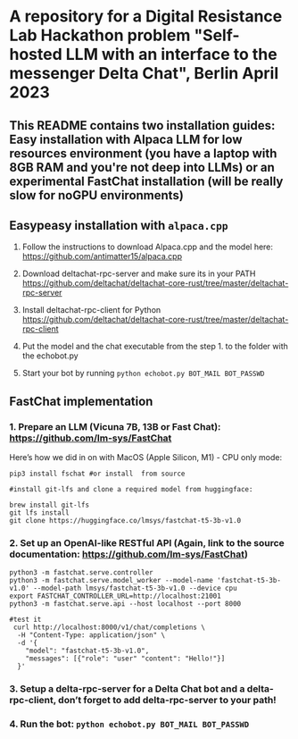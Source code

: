 # A repository for a Digital Resistance Lab Hackathon problem "Self-hosted LLM with an interface to the messenger Delta Chat", Berlin April 2023

## This README contains two installation guides: Easy installation with Alpaca LLM for low resources environment (you have a laptop with 8GB RAM and you're not deep into LLMs) or an experimental FastChat installation (will be really slow for noGPU environments)


## Easypeasy installation with ```alpaca.cpp```

1. Follow the instructions to download Alpaca.cpp and the model here: https://github.com/antimatter15/alpaca.cpp

2. Download deltachat-rpc-server and make sure its in your PATH https://github.com/deltachat/deltachat-core-rust/tree/master/deltachat-rpc-server

3. Install deltachat-rpc-client for Python https://github.com/deltachat/deltachat-core-rust/tree/master/deltachat-rpc-client

4. Put the model and the chat executable from the step 1. to the folder with the echobot.py

5. Start your bot by running ```python echobot.py BOT_MAIL BOT_PASSWD```


## FastChat implementation 

### 1. Prepare an LLM (Vicuna 7B, 13B or Fast Chat): https://github.com/lm-sys/FastChat

Here’s how we did in on with MacOS (Apple Silicon, M1) - CPU only mode:

```
pip3 install fschat #or install  from source

#install git-lfs and clone a required model from huggingface:

brew install git-lfs
git lfs install
git clone https://huggingface.co/lmsys/fastchat-t5-3b-v1.0
```

### 2. Set up an OpenAI-like RESTful API (Again, link to the source documentation: https://github.com/lm-sys/FastChat)

```
python3 -m fastchat.serve.controller
python3 -m fastchat.serve.model_worker --model-name 'fastchat-t5-3b-v1.0' --model-path lmsys/fastchat-t5-3b-v1.0 --device cpu
export FASTCHAT_CONTROLLER_URL=http://localhost:21001
python3 -m fastchat.serve.api --host localhost --port 8000

#test it
 curl http://localhost:8000/v1/chat/completions \
  -H "Content-Type: application/json" \
  -d '{
    "model": "fastchat-t5-3b-v1.0",
    "messages": [{"role": "user" "content": "Hello!"}]
  }'
```

### 3. Setup a delta-rpc-server for a Delta Chat bot and a delta-rpc-client, don’t forget to add delta-rpc-server to your path!

### 4. Run the bot: ```python echobot.py BOT_MAIL BOT_PASSWD```
